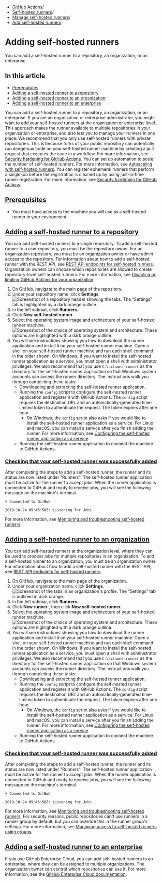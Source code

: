   * [GitHub Actions](https://docs.github.com/en/actions "GitHub Actions")/
  * [Self-hosted runners](https://docs.github.com/en/actions/hosting-your-own-runners "Self-hosted runners")/
  * [Manage self-hosted runners](https://docs.github.com/en/actions/hosting-your-own-runners/managing-self-hosted-runners "Manage self-hosted runners")/
  * [Add self-hosted runners](https://docs.github.com/en/actions/hosting-your-own-runners/managing-self-hosted-runners/adding-self-hosted-runners "Add self-hosted runners")


# Adding self-hosted runners
You can add a self-hosted runner to a repository, an organization, or an enterprise.
## In this article
  * [Prerequisites](https://docs.github.com/en/actions/hosting-your-own-runners/managing-self-hosted-runners/adding-self-hosted-runners#prerequisites)
  * [Adding a self-hosted runner to a repository](https://docs.github.com/en/actions/hosting-your-own-runners/managing-self-hosted-runners/adding-self-hosted-runners#adding-a-self-hosted-runner-to-a-repository)
  * [Adding a self-hosted runner to an organization](https://docs.github.com/en/actions/hosting-your-own-runners/managing-self-hosted-runners/adding-self-hosted-runners#adding-a-self-hosted-runner-to-an-organization)
  * [Adding a self-hosted runner to an enterprise](https://docs.github.com/en/actions/hosting-your-own-runners/managing-self-hosted-runners/adding-self-hosted-runners#adding-a-self-hosted-runner-to-an-enterprise)


You can add a self-hosted runner to a repository, an organization, or an enterprise.
If you are an organization or enterprise administrator, you might want to add your self-hosted runners at the organization or enterprise level. This approach makes the runner available to multiple repositories in your organization or enterprise, and also lets you to manage your runners in one place.
We recommend that you only use self-hosted runners with private repositories. This is because forks of your public repository can potentially run dangerous code on your self-hosted runner machine by creating a pull request that executes the code in a workflow.
For more information, see [Security hardening for GitHub Actions](https://docs.github.com/en/actions/security-for-github-actions/security-guides/security-hardening-for-github-actions).
You can set up automation to scale the number of self-hosted runners. For more information, see [Autoscaling with self-hosted runners](https://docs.github.com/en/actions/hosting-your-own-runners/managing-self-hosted-runners/autoscaling-with-self-hosted-runners).
You can register ephemeral runners that perform a single job before the registration is cleaned up by using just-in-time runner registration. For more information, see [Security hardening for GitHub Actions](https://docs.github.com/en/actions/security-guides/security-hardening-for-github-actions#using-just-in-time-runners).
## [Prerequisites](https://docs.github.com/en/actions/hosting-your-own-runners/managing-self-hosted-runners/adding-self-hosted-runners#prerequisites)
  * You must have access to the machine you will use as a self-hosted runner in your environment.


## [Adding a self-hosted runner to a repository](https://docs.github.com/en/actions/hosting-your-own-runners/managing-self-hosted-runners/adding-self-hosted-runners#adding-a-self-hosted-runner-to-a-repository)
You can add self-hosted runners to a single repository. To add a self-hosted runner to a user repository, you must be the repository owner. For an organization repository, you must be an organization owner or have admin access to the repository.
For information about how to add a self-hosted runner with the REST API, see [REST API endpoints for self-hosted runners](https://docs.github.com/en/rest/actions/self-hosted-runners).
Organization owners can choose which repositories are allowed to create repository-level self-hosted runners.
For more information, see [Disabling or limiting GitHub Actions for your organization](https://docs.github.com/en/organizations/managing-organization-settings/disabling-or-limiting-github-actions-for-your-organization#limiting-the-use-of-self-hosted-runners).
  1. On GitHub, navigate to the main page of the repository.
  2. Under your repository name, click **Settings**.
![Screenshot of a repository header showing the tabs. The "Settings" tab is highlighted by a dark orange outline.](https://docs.github.com/assets/cb-28260/images/help/repository/repo-actions-settings.png)
  3. In the left sidebar, click **Runners**.
  4. Click **New self-hosted runner**.
  5. Select the operating system image and architecture of your self-hosted runner machine.
![Screenshot of the choice of operating system and architecture. These options are highlighted with a dark orange outline.](https://docs.github.com/assets/cb-35988/images/help/actions/creating-selfhosted-runner.png)
  6. You will see instructions showing you how to download the runner application and install it on your self-hosted runner machine.
Open a shell on your self-hosted runner machine and run each shell command in the order shown.
On Windows, if you want to install the self-hosted runner application as a service, you must open a shell with administrator privileges. We also recommend that you use `C:\actions-runner` as the directory for the self-hosted runner application so that Windows system accounts can access the runner directory.
The instructions walk you through completing these tasks:
     * Downloading and extracting the self-hosted runner application.
     * Running the `config` script to configure the self-hosted runner application and register it with GitHub Actions. The `config` script requires the destination URL and an automatically-generated time-limited token to authenticate the request. The token expires after one hour. 
       * On Windows, the `config` script also asks if you would like to install the self-hosted runner application as a service. For Linux and macOS, you can install a service after you finish adding the runner. For more information, see [Configuring the self-hosted runner application as a service](https://docs.github.com/en/actions/hosting-your-own-runners/managing-self-hosted-runners/configuring-the-self-hosted-runner-application-as-a-service).
     * Running the self-hosted runner application to connect the machine to GitHub Actions.


### [Checking that your self-hosted runner was successfully added](https://docs.github.com/en/actions/hosting-your-own-runners/managing-self-hosted-runners/adding-self-hosted-runners#checking-that-your-self-hosted-runner-was-successfully-added)
After completing the steps to add a self-hosted runner, the runner and its status are now listed under "Runners".
The self-hosted runner application must be active for the runner to accept jobs. When the runner application is connected to GitHub and ready to receive jobs, you will see the following message on the machine's terminal.
```
√ Connected to GitHub

2019-10-24 05:45:56Z: Listening for Jobs

```

For more information, see [Monitoring and troubleshooting self-hosted runners](https://docs.github.com/en/actions/hosting-your-own-runners/managing-self-hosted-runners/monitoring-and-troubleshooting-self-hosted-runners).
## [Adding a self-hosted runner to an organization](https://docs.github.com/en/actions/hosting-your-own-runners/managing-self-hosted-runners/adding-self-hosted-runners#adding-a-self-hosted-runner-to-an-organization)
You can add self-hosted runners at the organization level, where they can be used to process jobs for multiple repositories in an organization. To add a self-hosted runner to an organization, you must be an organization owner. For information about how to add a self-hosted runner with the REST API, see [REST API endpoints for self-hosted runners](https://docs.github.com/en/rest/actions/self-hosted-runners).
  1. On GitHub, navigate to the main page of the organization.
  2. Under your organization name, click **Settings**.
![Screenshot of the tabs in an organization's profile. The "Settings" tab is outlined in dark orange.](https://docs.github.com/assets/cb-49309/images/help/discussions/org-settings-global-nav-update.png)
  3. In the left sidebar, click **Runners**.
  4. Click **New runner** , then click **New self-hosted runner**.
  5. Select the operating system image and architecture of your self-hosted runner machine.
![Screenshot of the choice of operating system and architecture. These options are highlighted with a dark orange outline.](https://docs.github.com/assets/cb-35988/images/help/actions/creating-selfhosted-runner.png)
  6. You will see instructions showing you how to download the runner application and install it on your self-hosted runner machine.
Open a shell on your self-hosted runner machine and run each shell command in the order shown.
On Windows, if you want to install the self-hosted runner application as a service, you must open a shell with administrator privileges. We also recommend that you use `C:\actions-runner` as the directory for the self-hosted runner application so that Windows system accounts can access the runner directory.
The instructions walk you through completing these tasks:
     * Downloading and extracting the self-hosted runner application.
     * Running the `config` script to configure the self-hosted runner application and register it with GitHub Actions. The `config` script requires the destination URL and an automatically-generated time-limited token to authenticate the request. The token expires after one hour. 
       * On Windows, the `config` script also asks if you would like to install the self-hosted runner application as a service. For Linux and macOS, you can install a service after you finish adding the runner. For more information, see [Configuring the self-hosted runner application as a service](https://docs.github.com/en/actions/hosting-your-own-runners/managing-self-hosted-runners/configuring-the-self-hosted-runner-application-as-a-service).
     * Running the self-hosted runner application to connect the machine to GitHub Actions.


### [Checking that your self-hosted runner was successfully added](https://docs.github.com/en/actions/hosting-your-own-runners/managing-self-hosted-runners/adding-self-hosted-runners#checking-that-your-self-hosted-runner-was-successfully-added-1)
After completing the steps to add a self-hosted runner, the runner and its status are now listed under "Runners".
The self-hosted runner application must be active for the runner to accept jobs. When the runner application is connected to GitHub and ready to receive jobs, you will see the following message on the machine's terminal.
```
√ Connected to GitHub

2019-10-24 05:45:56Z: Listening for Jobs

```

For more information, see [Monitoring and troubleshooting self-hosted runners](https://docs.github.com/en/actions/hosting-your-own-runners/managing-self-hosted-runners/monitoring-and-troubleshooting-self-hosted-runners).
For security reasons, public repositories can't use runners in a runner group by default, but you can override this in the runner group's settings. For more information, see [Managing access to self-hosted runners using groups](https://docs.github.com/en/actions/hosting-your-own-runners/managing-self-hosted-runners/managing-access-to-self-hosted-runners-using-groups#changing-the-access-policy-of-a-self-hosted-runner-group).
## [Adding a self-hosted runner to an enterprise](https://docs.github.com/en/actions/hosting-your-own-runners/managing-self-hosted-runners/adding-self-hosted-runners#adding-a-self-hosted-runner-to-an-enterprise)
If you use GitHub Enterprise Cloud, you can add self-hosted runners to an enterprise, where they can be assigned to multiple organizations. The organization owner can control which repositories can use it. For more information, see the [GitHub Enterprise Cloud documentation](https://docs.github.com/en/enterprise-cloud@latest/actions/hosting-your-own-runners/managing-self-hosted-runners/adding-self-hosted-runners#adding-a-self-hosted-runner-to-an-enterprise).
